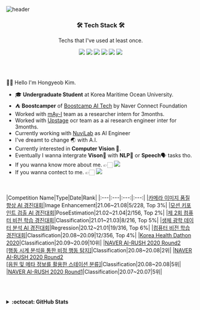 ![header](https://capsule-render.vercel.app/api?type=waving&color=timeGradient&height=240&section=header&text=Hellow,%20World%20👋&fontSize=36&animation=fadeIn&fontAlignY=36)


<h3 align='center'>🛠 Tech Stack 🛠</h3>

<p align='center' font-weight='bold'> Techs that I've used at least once.</p>
<p align='center'>
<img src="https://img.shields.io/badge/Python-3766AB?style=flat&logo=Python&logoColor=white"> 
<img src="https://img.shields.io/badge/Docker-148CFF?style=flat&logo=Docker&logoColor=white"> 
<img src="https://img.shields.io/badge/Pytorch-FF3232?style=flat&logo=Pytorch&logoColor=white"> 
<img src="https://img.shields.io/badge/Tensorflow-FF8C0A?style=flat&logo=Tensorflow&logoColor=white"> 
<img src="https://img.shields.io/badge/Numpy-1E8449?style=flat&logo=Numpy&logoColor=white">
<img src="https://img.shields.io/badge/MySQL-FFD228?style=flat&logo=MySQL&logoColor=white">
</p>
<br></br>

👋🏻 Hello I'm Hongyeob Kim.
- 🎓 **Undergraduate Student** at Korea Maritime Ocean University.
- ⛺ **Boostcamper** of [Boostcamp AI Tech](https://boostcamp.connect.or.kr/program.html) by Naver Connect Foundation
- Worked with [mAy-I](https://may-i.io/) team as a researcher intern for 3months.
- Worked with [Upstage](https://www.upstage.ai/) ocr team as a ai research engineer inter for 3months.
- Currently working with [NuviLab](https://www.nuvi-labs.com/) as AI Engineer
- I've dreamt to change 🌏 with A.I.
- Currently interested in **Computer Vision 📸**. 
- Eventually I wanna intergrate **Vison**📸 with **NLP**📝 or **Speech**🗣 tasks tho. 
- If you wanna know more about me. 👉🏻 <a href="https://maihon.oopy.io/"><img src="https://img.shields.io/badge/Blog-000000?style=flat&logo=Notion&logoColor=white"/></a>
- If you wanna contect to me. 👉🏻 <a href="mailto:mai.hong0924@gmail.com"><img src="https://img.shields.io/badge/Mail-FF5050?style=flat&logo=Gmail&logoColor=white&link="/></a>


<br></br>
|Competition Name|Type|Date|Rank|
|:---|:---|:---:|:---:|
|[카메라 이미지 품질 향상 AI 경진대회](https://dacon.io/competitions/official/235746)|Image Enhancement|21.06~21.08|5/228, Top 3%|
|[모션 키포인트 검출 AI 경진대회](https://dacon.io/competitions/official/235701)|PoseEstimation|21.02~21.04|2/156, Top 2%|
|[제 2회 컴퓨터 비전 학습 경진대회](https://dacon.io/competitions/official/235697)|Classification|21.01~21.03|8/216, Top 5%|
|[생체 광학 데이터 분석 AI 경진대회](https://dacon.io/competitions/official/235608)|Regression|20.12~21.01|19/316, Top 6%|
|[컴퓨터 비전 학습 경진대회](https://dacon.io/competitions/official/235626)|Classification|20.08~20.09|12/356, Top 4%|
|[Korea Health Dathon 2020](https://github.com/Korea-Health-Datathon/KHD2020)|Classification|20.09~20.09|10위|
|[NAVER AI-RUSH 2020 Round2 <br/> [행동 시계 분석을 통한 비정 행동 탐지]](https://campaign.naver.com/airush/)|Classification|20.08~20.08|2위|
|[NAVER AI-RUSH 2020 Round2 <br/> [음원 및 메타 정보를 활용한 스테이션 분류]](https://campaign.naver.com/airush/)|Classification|20.08~20.08|5위|
|[NAVER AI-RUSH 2020 Round1](https://campaign.naver.com/airush/)|Classification|20.07~20.07|5위|


<br></br>
<details markdown="1">
<summary><strong>:octocat: GitHub Stats</strong></summary>
<br/>
<p align = "center">
  <img src = "https://github-readme-stats.vercel.app/api?username=heimish-kyma&show_icons=true&theme=dracula&count_private=true&line_height=27">
  <img src = "https://github-readme-stats.vercel.app/api/top-langs/?username=heimish-kyma&hide=css,java,html,asp&theme=dracula&langs_count=4">
</p>
</details>
